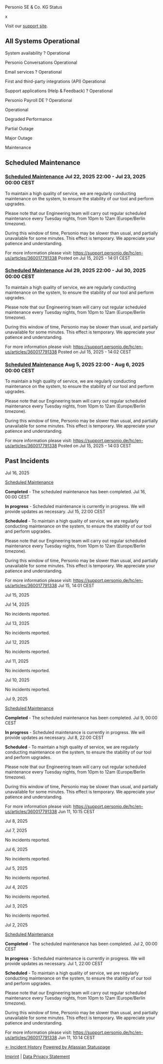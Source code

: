 Personio SE & Co. KG Status

[](https://www.personio.de/)

[](https://status.personio.de/#)

[](https://status.personio.de/#updates-dropdown-support)  x

 Visit our [support site](https://support.personio.de/hc/en-us).

 All Systems Operational
----------

 System availability ?  Operational

 Personio Conversations  Operational

 Email services ?  Operational

 First and third-party integrations (API)  Operational

 Support applications (Help & Feedback) ?  Operational

 Personio Payroll DE ?  Operational

 Operational

 Degraded Performance

 Partial Outage

 Major Outage

 Maintenance

Scheduled Maintenance
----------

### [Scheduled Maintenance](https://status.personio.de/incidents/8yt0kz34h3mp)  Jul 22, 2025 22:00 - Jul 23, 2025 00:00 CEST  ###

To maintain a high quality of service, we are regularly conducting maintenance on the system, to ensure the stability of our tool and perform upgrades.

Please note that our Engineering team will carry out regular scheduled maintenance every Tuesday nights, from 10pm to 12am (Europe/Berlin timezone).

During this window of time, Personio may be slower than usual, and partially unavailable for some minutes. This effect is temporary. We appreciate your patience and understanding.

For more information please visit: <https://support.personio.de/hc/en-us/articles/360017791338>
Posted on Jul 15, 2025 - 14:01 CEST

### [Scheduled Maintenance](https://status.personio.de/incidents/02lx1fmxldjk)  Jul 29, 2025 22:00 - Jul 30, 2025 00:00 CEST  ###

To maintain a high quality of service, we are regularly conducting maintenance on the system, to ensure the stability of our tool and perform upgrades.

Please note that our Engineering team will carry out regular scheduled maintenance every Tuesday nights, from 10pm to 12am (Europe/Berlin timezone).

During this window of time, Personio may be slower than usual, and partially unavailable for some minutes. This effect is temporary. We appreciate your patience and understanding.

For more information please visit: <https://support.personio.de/hc/en-us/articles/360017791338>
Posted on Jul 15, 2025 - 14:02 CEST

### [Scheduled Maintenance](https://status.personio.de/incidents/tj62x0z942ym)  Aug  5, 2025 22:00 - Aug  6, 2025 00:00 CEST  ###

To maintain a high quality of service, we are regularly conducting maintenance on the system, to ensure the stability of our tool and perform upgrades.

Please note that our Engineering team will carry out regular scheduled maintenance every Tuesday nights, from 10pm to 12am (Europe/Berlin timezone).

During this window of time, Personio may be slower than usual, and partially unavailable for some minutes. This effect is temporary. We appreciate your patience and understanding.

For more information please visit: <https://support.personio.de/hc/en-us/articles/360017791338>
Posted on Jul 15, 2025 - 14:03 CEST

Past Incidents
----------

Jul 16, 2025

[Scheduled Maintenance](https://status.personio.de/incidents/dplp8xb4g505)

**Completed** - The scheduled maintenance has been completed.
 Jul 16, 00:00 CEST

**In progress** - Scheduled maintenance is currently in progress. We will provide updates as necessary.
 Jul 15, 22:00 CEST

**Scheduled** - To maintain a high quality of service, we are regularly conducting maintenance on the system, to ensure the stability of our tool and perform upgrades.

Please note that our Engineering team will carry out regular scheduled maintenance every Tuesday nights, from 10pm to 12am (Europe/Berlin timezone).

During this window of time, Personio may be slower than usual, and partially unavailable for some minutes. This effect is temporary. We appreciate your patience and understanding.

For more information please visit: <https://support.personio.de/hc/en-us/articles/360017791338>
 Jul 15, 14:01 CEST

Jul 15, 2025

Jul 14, 2025

No incidents reported.

Jul 13, 2025

No incidents reported.

Jul 12, 2025

No incidents reported.

Jul 11, 2025

No incidents reported.

Jul 10, 2025

No incidents reported.

Jul  9, 2025

[Scheduled Maintenance](https://status.personio.de/incidents/5zfpd2zz9z5p)

**Completed** - The scheduled maintenance has been completed.
 Jul  9, 00:00 CEST

**In progress** - Scheduled maintenance is currently in progress. We will provide updates as necessary.
 Jul  8, 22:00 CEST

**Scheduled** - To maintain a high quality of service, we are regularly conducting maintenance on the system, to ensure the stability of our tool and perform upgrades.

Please note that our Engineering team will carry out regular scheduled maintenance every Tuesday nights, from 10pm to 12am (Europe/Berlin timezone).

During this window of time, Personio may be slower than usual, and partially unavailable for some minutes. This effect is temporary. We appreciate your patience and understanding.

For more information please visit: <https://support.personio.de/hc/en-us/articles/360017791338>
 Jun 11, 10:15 CEST

Jul  8, 2025

Jul  7, 2025

No incidents reported.

Jul  6, 2025

No incidents reported.

Jul  5, 2025

No incidents reported.

Jul  4, 2025

No incidents reported.

Jul  3, 2025

No incidents reported.

Jul  2, 2025

[Scheduled Maintenance](https://status.personio.de/incidents/glt1m3tq08vt)

**Completed** - The scheduled maintenance has been completed.
 Jul  2, 00:00 CEST

**In progress** - Scheduled maintenance is currently in progress. We will provide updates as necessary.
 Jul  1, 22:00 CEST

**Scheduled** - To maintain a high quality of service, we are regularly conducting maintenance on the system, to ensure the stability of our tool and perform upgrades.

Please note that our Engineering team will carry out regular scheduled maintenance every Tuesday nights, from 10pm to 12am (Europe/Berlin timezone).

During this window of time, Personio may be slower than usual, and partially unavailable for some minutes. This effect is temporary. We appreciate your patience and understanding.

For more information please visit: <https://support.personio.de/hc/en-us/articles/360017791338>
 Jun 11, 10:14 CEST

[← Incident History](https://status.personio.de/history) [Powered by Atlassian Statuspage](https://www.atlassian.com/software/statuspage?utm_campaign=status.personio.de&utm_content=SP-notifications&utm_medium=powered-by&utm_source=inapp)

[Imprint](https://www.personio.de/impressum/) | [Data Privacy Statement](https://www.personio.de/datenschutzerklaerung/)

